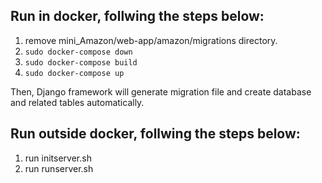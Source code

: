 ## Run in docker, follwing the steps below:
1. remove mini_Amazon/web-app/amazon/migrations directory.
2. `sudo docker-compose down`
3. `sudo docker-compose build`
4. `sudo docker-compose up`
  
Then, Django framework will generate migration file and create database and related tables automatically.

## Run outside docker, follwing the steps below:
1. run initserver.sh
2. run runserver.sh

